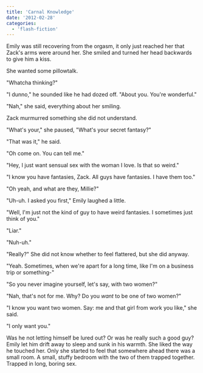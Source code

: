 ```yaml
---
title: 'Carnal Knowledge'
date: '2012-02-28'
categories:
  - 'flash-fiction'
---
```


Emily was still recovering from the orgasm, it only just reached her that Zack's
arms were around her. She smiled and turned her head backwards to give him a
kiss.

She wanted some pillowtalk.

"Whatcha thinking?"

"I dunno," he sounded like he had dozed off. "About you. You're wonderful."

"Nah," she said, everything about her smiling.

Zack murmurred something she did not understand.

"What's your," she paused, "What's your secret fantasy?"

"That was it," he said.

"Oh come on. You can tell me."

"Hey, I just want sensual sex with the woman I love. Is that so weird."

"I know you have fantasies, Zack. All guys have fantasies. I have them too."

"Oh yeah, and what are they, Millie?"

"Uh-uh. I asked you first," Emily laughed a little.

"Well, I'm just not the kind of guy to have weird fantasies. I sometimes just
think of you."

"Liar."

"Nuh-uh."

"Really?" She did not know whether to feel flattered, but she did anyway.

"Yeah. Sometimes, when we're apart for a long time, like I'm on a business trip
or something-"

"So you never imagine yourself, let's say, with two women?"

"Nah, that's not for me. Why? Do you _want_ to be one of two women?"

"I know you want two women. Say: me and that girl from work you like," she said.

"I only want you."

Was he not letting himself be lured out? Or was he really such a good guy? Emily
let him drift away to sleep and sunk in his warmth. She liked the way he touched
her. Only she started to feel that somewhere ahead there was a small room. A
small, stuffy bedroom with the two of them trapped together. Trapped in long,
boring sex.
